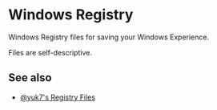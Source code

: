 # Windows Registry

Windows Registry files for saving your Windows Experience.

Files are self-descriptive.

## See also

- [@yuk7's Registry Files](https://github.com/yuk7/regfiles)
